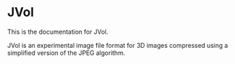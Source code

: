 # JVol

This is the documentation for JVol.

JVol is an experimental image file format for 3D images compressed using a simplified version of the JPEG algorithm.
